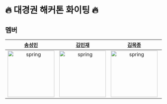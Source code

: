 # 🔥 대경권 해커톤 화이팅 🔥

## 멤버
|[송성민](https://github.com/tjdals4716)|[김민재](https://github.com/rlaahrwhd)|[김목종](https://github.com/wintery7)|[유성민](https://github.com/)|
|:---:|:---:|:---:|:---:|
|<img src="https://avatars.githubusercontent.com/u/144472331?v=4" alt="spring" width="150" height="150"/>|<img src="https://avatars.githubusercontent.com/u/103015094?v=4" alt="spring" width="150" height="150"/>|<img src="https://avatars.githubusercontent.com/u/103015003?v=4" alt="spring" width="150" height="150"/>|<img src="" alt="spring" width="150" height="150"/>|

